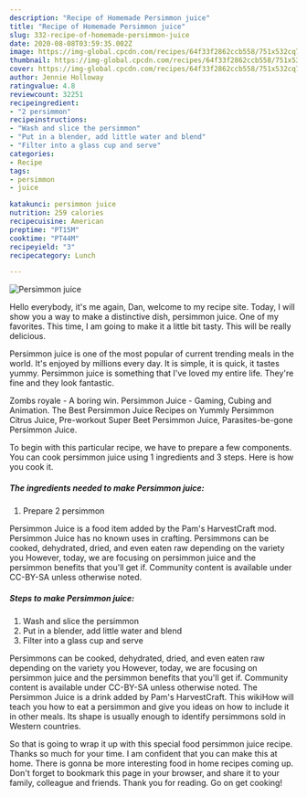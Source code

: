 ```yaml
---
description: "Recipe of Homemade Persimmon juice"
title: "Recipe of Homemade Persimmon juice"
slug: 332-recipe-of-homemade-persimmon-juice
date: 2020-08-08T03:59:35.002Z
image: https://img-global.cpcdn.com/recipes/64f33f2862ccb558/751x532cq70/persimmon-juice-recipe-main-photo.jpg
thumbnail: https://img-global.cpcdn.com/recipes/64f33f2862ccb558/751x532cq70/persimmon-juice-recipe-main-photo.jpg
cover: https://img-global.cpcdn.com/recipes/64f33f2862ccb558/751x532cq70/persimmon-juice-recipe-main-photo.jpg
author: Jennie Holloway
ratingvalue: 4.8
reviewcount: 32251
recipeingredient:
- "2 persimmon"
recipeinstructions:
- "Wash and slice the persimmon"
- "Put in a blender, add little water and blend"
- "Filter into a glass cup and serve"
categories:
- Recipe
tags:
- persimmon
- juice

katakunci: persimmon juice 
nutrition: 259 calories
recipecuisine: American
preptime: "PT15M"
cooktime: "PT44M"
recipeyield: "3"
recipecategory: Lunch

---
```



![Persimmon juice](https://img-global.cpcdn.com/recipes/64f33f2862ccb558/751x532cq70/persimmon-juice-recipe-main-photo.jpg)

Hello everybody, it's me again, Dan, welcome to my recipe site. Today, I will show you a way to make a distinctive dish, persimmon juice. One of my favorites. This time, I am going to make it a little bit tasty. This will be really delicious.

Persimmon juice is one of the most popular of current trending meals in the world. It's enjoyed by millions every day. It is simple, it is quick, it tastes yummy. Persimmon juice is something that I've loved my entire life. They're fine and they look fantastic.

Zombs royale - A boring win. Persimmon Juice - Gaming, Cubing and Animation. The Best Persimmon Juice Recipes on Yummly Persimmon Citrus Juice, Pre-workout Super Beet Persimmon Juice, Parasites-be-gone Persimmon Juice.


To begin with this particular recipe, we have to prepare a few components. You can cook persimmon juice using 1 ingredients and 3 steps. Here is how you cook it.

<!--inarticleads1-->

##### The ingredients needed to make Persimmon juice:

1. Prepare 2 persimmon


Persimmon Juice is a food item added by the Pam&#39;s HarvestCraft mod. Persimmon Juice has no known uses in crafting. Persimmons can be cooked, dehydrated, dried, and even eaten raw depending on the variety you However, today, we are focusing on persimmon juice and the persimmon benefits that you&#39;ll get if. Community content is available under CC-BY-SA unless otherwise noted. 

<!--inarticleads2-->

##### Steps to make Persimmon juice:

1. Wash and slice the persimmon
1. Put in a blender, add little water and blend
1. Filter into a glass cup and serve


Persimmons can be cooked, dehydrated, dried, and even eaten raw depending on the variety you However, today, we are focusing on persimmon juice and the persimmon benefits that you&#39;ll get if. Community content is available under CC-BY-SA unless otherwise noted. The Persimmon Juice is a drink added by Pam&#39;s HarvestCraft. This wikiHow will teach you how to eat a persimmon and give you ideas on how to include it in other meals. Its shape is usually enough to identify persimmons sold in Western countries. 

So that is going to wrap it up with this special food persimmon juice recipe. Thanks so much for your time. I am confident that you can make this at home. There is gonna be more interesting food in home recipes coming up. Don't forget to bookmark this page in your browser, and share it to your family, colleague and friends. Thank you for reading. Go on get cooking!
